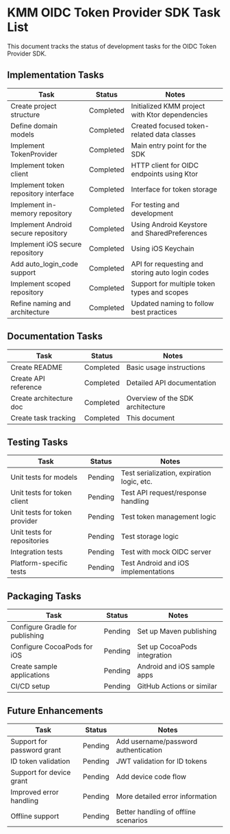 # KMM OIDC Token Provider SDK Task List

This document tracks the status of development tasks for the OIDC Token Provider SDK.

## Implementation Tasks

| Task | Status | Notes |
|------|--------|-------|
| Create project structure | Completed | Initialized KMM project with Ktor dependencies |
| Define domain models | Completed | Created focused token-related data classes |
| Implement TokenProvider | Completed | Main entry point for the SDK |
| Implement token client | Completed | HTTP client for OIDC endpoints using Ktor |
| Implement token repository interface | Completed | Interface for token storage |
| Implement in-memory repository | Completed | For testing and development |
| Implement Android secure repository | Completed | Using Android Keystore and SharedPreferences |
| Implement iOS secure repository | Completed | Using iOS Keychain |
| Add auto_login_code support | Completed | API for requesting and storing auto login codes |
| Implement scoped repository | Completed | Support for multiple token types and scopes |
| Refine naming and architecture | Completed | Updated naming to follow best practices |

## Documentation Tasks

| Task | Status | Notes |
|------|--------|-------|
| Create README | Completed | Basic usage instructions |
| Create API reference | Completed | Detailed API documentation |
| Create architecture doc | Completed | Overview of the SDK architecture |
| Create task tracking | Completed | This document |

## Testing Tasks

| Task | Status | Notes |
|------|--------|-------|
| Unit tests for models | Pending | Test serialization, expiration logic, etc. |
| Unit tests for token client | Pending | Test API request/response handling |
| Unit tests for token provider | Pending | Test token management logic |
| Unit tests for repositories | Pending | Test storage logic |
| Integration tests | Pending | Test with mock OIDC server |
| Platform-specific tests | Pending | Test Android and iOS implementations |

## Packaging Tasks

| Task | Status | Notes |
|------|--------|-------|
| Configure Gradle for publishing | Pending | Set up Maven publishing |
| Configure CocoaPods for iOS | Pending | Set up CocoaPods integration |
| Create sample applications | Pending | Android and iOS sample apps |
| CI/CD setup | Pending | GitHub Actions or similar |

## Future Enhancements

| Task | Status | Notes |
|------|--------|-------|
| Support for password grant | Pending | Add username/password authentication |
| ID token validation | Pending | JWT validation for ID tokens |
| Support for device grant | Pending | Add device code flow |
| Improved error handling | Pending | More detailed error information |
| Offline support | Pending | Better handling of offline scenarios |
